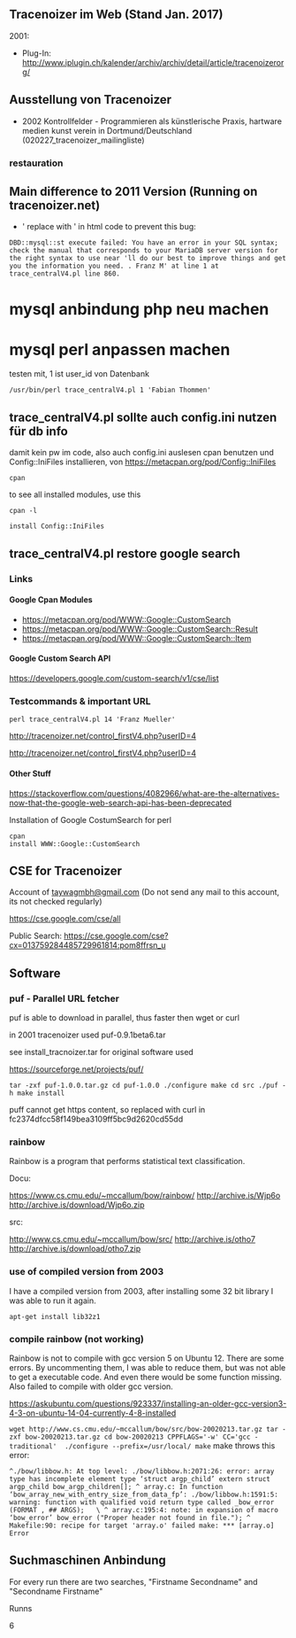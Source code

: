 
## Tracenoizer im Web (Stand Jan. 2017)

2001:

 * Plug-In: http://www.iplugin.ch/kalender/archiv/archiv/detail/article/tracenoizerorg/

## Ausstellung von Tracenoizer

 * 2002 Kontrollfelder - Programmieren als künstlerische Praxis, hartware medien kunst verein in Dortmund/Deutschland (020227_tracenoizer_mailingliste)



### restauration


## Main difference to 2011 Version (Running on tracenoizer.net) 

 * ' replace with &apos; in html code to prevent this bug:

`DBD::mysql::st execute failed: You have an error in your SQL syntax; check the manual that corresponds to your MariaDB server version for the right syntax to use near 'll do our best to improve things and get you the information you need. . Franz M' at line 1 at trace_centralV4.pl line 860.
`

# mysql anbindung php neu machen


# mysql perl anpassen machen



testen mit, 1 ist user_id von  Datenbank
```
/usr/bin/perl trace_centralV4.pl 1 'Fabian Thommen'
```


## trace_centralV4.pl sollte auch config.ini nutzen für db info

damit kein pw im code, also auch config.ini auslesen
cpan benutzen und  Config::IniFiles installieren, von https://metacpan.org/pod/Config::IniFiles

```
cpan
```

to see all installed modules, use this
```
cpan -l
```


```
install Config::IniFiles
```


## trace_centralV4.pl restore google search

### Links

#### Google Cpan Modules

* https://metacpan.org/pod/WWW::Google::CustomSearch
* https://metacpan.org/pod/WWW::Google::CustomSearch::Result
* https://metacpan.org/pod/WWW::Google::CustomSearch::Item

#### Google Custom Search API

https://developers.google.com/custom-search/v1/cse/list

### Testcommands & important URL

```
perl trace_centralV4.pl 14 'Franz Mueller'
```

http://tracenoizer.net/control_firstV4.php?userID=4

http://tracenoizer.net/control_firstV4.php?userID=4

#### Other Stuff

https://stackoverflow.com/questions/4082966/what-are-the-alternatives-now-that-the-google-web-search-api-has-been-deprecated

Installation of Google CostumSearch for perl
```
cpan
install WWW::Google::CustomSearch
```

## CSE for Tracenoizer

Account of taywagmbh@gmail.com (Do not send any mail to this account, its not checked regularly)

https://cse.google.com/cse/all

Public Search: https://cse.google.com/cse?cx=013759284485729961814:pom8ffrsn_u

## Software

### puf - Parallel URL fetcher 

puf is able to download in parallel, thus faster then wget or curl

in 2001 tracenoizer used puf-0.9.1beta6.tar

see install_tracnoizer.tar for original software used

https://sourceforge.net/projects/puf/

`
tar -zxf puf-1.0.0.tar.gz
cd puf-1.0.0
./configure
make
cd src
./puf -h
make install
`

puff cannot get https content, so replaced with curl in fc2374dfcc58f149bea3109ff5bc9d2620cd55dd 


### rainbow

Rainbow is a program that performs statistical text classification.

Docu:

https://www.cs.cmu.edu/~mccallum/bow/rainbow/
http://archive.is/Wjp6o
http://archive.is/download/Wjp6o.zip

src:

http://www.cs.cmu.edu/~mccallum/bow/src/
http://archive.is/otho7
http://archive.is/download/otho7.zip


### use of compiled version from 2003


I have a compiled version from 2003, after installing some 32 bit library I was able to run it again.

`
apt-get install lib32z1
`


### compile rainbow (not working)

Rainbow is not to compile with gcc version 5 on Ubuntu 12. There are some errors. By uncommenting them, I was able to reduce them, but was not able to get a executable code. And even there would be some function missing. Also failed to compile with older gcc version.

https://askubuntu.com/questions/923337/installing-an-older-gcc-version3-4-3-on-ubuntu-14-04-currently-4-8-installed

`
wget http://www.cs.cmu.edu/~mccallum/bow/src/bow-20020213.tar.gz
tar -zxf bow-20020213.tar.gz
cd bow-20020213
CPPFLAGS='-w' CC='gcc -traditional'  ./configure --prefix=/usr/local/
make
`
make throws this error:

`
^./bow/libbow.h: At top level:
./bow/libbow.h:2071:26: error: array type has incomplete element type ‘struct argp_child’
 extern struct argp_child bow_argp_children[];
                          ^
array.c: In function ‘bow_array_new_with_entry_size_from_data_fp’:
./bow/libbow.h:1591:5: warning: function with qualified void return type called
     _bow_error (FORMAT , ## ARGS);   \
     ^
array.c:195:4: note: in expansion of macro ‘bow_error’
    bow_error ("Proper header not found in file.");
    ^
Makefile:90: recipe for target 'array.o' failed
make: *** [array.o] Error 
`

## Suchmaschinen Anbindung

For every run there are two searches,  "Firstname Secondname" and "Secondname Firstname"

Runns

6